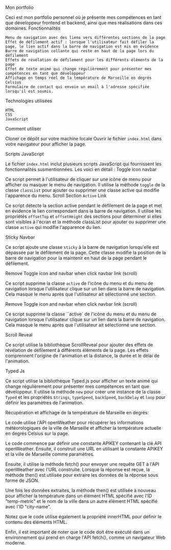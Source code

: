 Mon portfolio

Ceci est mon portfolio personnel où je présente mes compétences en tant que développeur frontend et backend, ainsi que mes réalisations dans ces domaines.
Fonctionnalités

    Menu de navigation avec des liens vers différentes sections de la page
    Effet de défilement actif : lorsque l'utilisateur fait défiler la page, le lien actif dans la barre de navigation est mis en évidence
    Barre de navigation collante qui reste en haut de la page lors du défilement
    Effets de révélation de défilement pour les différents éléments de la page
    Effet de texte animé qui change régulièrement pour présenter mes compétences en tant que développeur
    Affichage en temps réel de la température de Marseille en degrés Celsius
    Formulaire de contact qui envoie un email à l'adresse spécifiée lorsqu'il est soumis.

Technologies utilisées

    HTML
    CSS
    JavaScript

Comment utiliser

Cloner ce dépôt sur votre machine locale
Ouvrir le fichier `index.html` dans votre navigateur pour afficher la page.

Scripts JavaScript

 Le fichier `index.html` inclut plusieurs scripts JavaScript qui fournissent les fonctionnalités susmentionnées. Les voici en détail :
Toggle icon navbar

Ce script permet à l'utilisateur de cliquer sur une icône de menu pour afficher ou masquer le menu de navigation. Il utilise la méthode `toggle` de la classe `classList` pour ajouter ou supprimer une classe active qui modifie l'apparence du menu.
Scroll Section `Active` Link

Ce script détecte la section active pendant le défilement de la page et met en évidence le lien correspondant dans la barre de navigation. Il utilise les propriétés `offsetTop` et `offsetHeight` des sections pour déterminer si elles sont visibles à l'écran et la méthode classList pour ajouter ou supprimer une classe `active` qui modifie l'apparence du lien.

Sticky Navbar

Ce script ajoute une classe `sticky` à la barre de navigation lorsqu'elle est dépassée par le défilement de la page. Cette classe modifie la position de la barre de navigation pour la maintenir en haut de la page pendant le défilement.

Remove Toggle icon and navbar when click navbar link (scroll)

Ce script supprime la classe `active` de l'icône du menu et du menu de navigation lorsque l'utilisateur clique sur un lien dans la barre de navigation. Cela masque le menu après que l'utilisateur ait sélectionné une section.


Remove Toggle icon and navbar when click navbar link (scroll)

Ce script supprime la classe ``active` de l'icône du menu et du menu de navigation lorsque l'utilisateur clique sur un lien dans la barre de navigation. Cela masque le menu après que l'utilisateur ait sélectionné une section.


Scroll Reveal

Ce script utilise la bibliothèque ScrollReveal pour ajouter des effets de révélation de défilement à différents éléments de la page. Les effets comprennent l'origine de l'animation et la distance, la durée et le délai de l'animation.


Typed Js

Ce script utilise la bibliothèque Typed.js pour afficher un texte animé qui change régulièrement pour présenter mes compétences en tant que développeur. Il utilise la méthode `new` pour créer une instance de la classe `Typed` et les propriétés s`trings`, `typeSpeed`, `backSpeed`, `backDelay` et `loop` pour définir les paramètres de l'animation.


Récupération et affichage de la température de Marseille en degrés:

Le code utilise l'API openWeather pour récupérer les informations météorologiques de la ville de Marseille et afficher la température actuelle en degrés Celsius sur la page.

Le code commence par définir une constante APIKEY contenant la clé API openWeather. Ensuite, il construit une URL en utilisant la constante APIKEY et la ville de Marseille comme paramètres.

Ensuite, il utilise la méthode fetch() pour envoyer une requête GET à l'API openWeather avec l'URL construite. Lorsque la réponse est reçue, la méthode then() est utilisée pour extraire les données de la réponse sous forme de JSON.

Une fois les données extraites, la méthode then() est utilisée à nouveau pour afficher la température dans un élément HTML spécifié avec l'ID "temp-metric" et le nom de la ville dans un autre élément HTML spécifié avec l'ID "city-name".

Notez que le code utilise également la propriété innerHTML pour définir le contenu des éléments HTML.

Enfin, il est important de noter que le code doit être exécuté dans un environnement qui prend en charge l'API fetch(), comme un navigateur Web moderne.